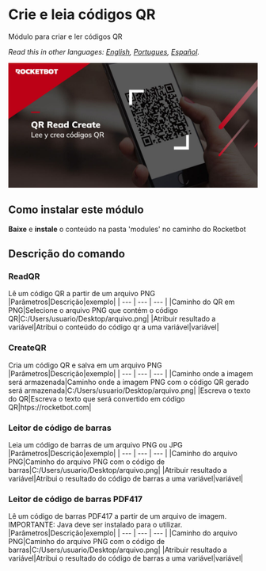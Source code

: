 # Crie e leia códigos QR
  
Módulo para criar e ler códigos QR
  
*Read this in other languages: [English](Manual_QRReadCreate.md), [Portugues](Manual_QRReadCreate.pr.md), [Español](Manual_QRReadCreate.es.md).*
  
![banner](imgs/Banner_QRReadCreate.png)
## Como instalar este módulo
  
__Baixe__ e __instale__ o conteúdo na pasta 'modules' no caminho do Rocketbot  

## Descrição do comando

### ReadQR
  
Lê um código QR a partir de um arquivo PNG
|Parâmetros|Descrição|exemplo|
| --- | --- | --- |
|Caminho do QR em PNG|Selecione o arquivo PNG que contém o código QR|C:/Users/usuario/Desktop/arquivo.png|
|Atribuir resultado a variável|Atribui o conteúdo do código qr a uma variável|variável|

### CreateQR
  
Cria um código QR e salva em um arquivo PNG
|Parâmetros|Descrição|exemplo|
| --- | --- | --- |
|Caminho onde a imagem será armazenada|Caminho onde a imagem PNG com o código QR gerado será armazenada|C:/Users/usuario/Desktop/arquivo.png|
|Escreva o texto do QR|Escreva o texto que será convertido em código QR|htps://rocketbot.com|

### Leitor de código de barras
  
Leia um código de barras de um arquivo PNG ou JPG
|Parâmetros|Descrição|exemplo|
| --- | --- | --- |
|Caminho do arquivo PNG|Caminho do arquivo PNG com o código de barras|C:/Users/usuario/Desktop/arquivo.png|
|Atribuir resultado a variável|Atribui o resultado do código de barras a uma variável|variável|

### Leitor de código de barras PDF417
  
Lê um código de barras PDF417 a partir de um arquivo de imagem. IMPORTANTE: Java deve ser instalado para o utilizar.
|Parâmetros|Descrição|exemplo|
| --- | --- | --- |
|Caminho do arquivo PNG|Caminho do arquivo PNG com o código de barras|C:/Users/usuario/Desktop/arquivo.png|
|Atribuir resultado a variável|Atribui o resultado do código de barras a uma variável|variável|
